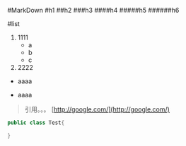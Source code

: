 #MarkDown
#h1
##h2
###h3
####h4
#####h5
######h6

#list
1. 1111
    - a 
    - b
    - c
2. 2222
- aaaa
* aaaa
> 引用。。。
[http://google.com/](http://google.com/)
```java
public class Test{
    
}

```